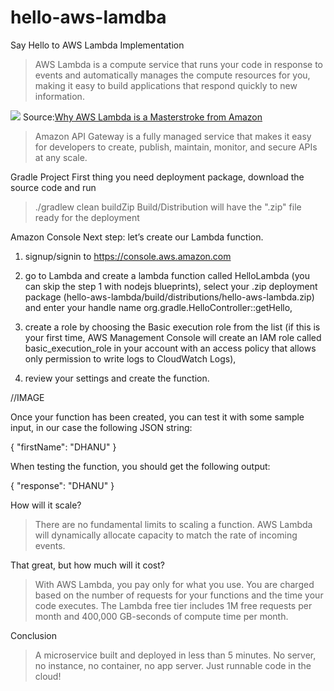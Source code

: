 # hello-aws-lamdba
Say Hello to AWS Lambda Implementation

> AWS Lambda is a compute service that runs your code in response to events and automatically manages the compute resources for you,   making it easy to build applications that respond quickly to new information.

<img src="https://cdn-images-1.medium.com/max/800/1*gyPsuG8YwZhTx6TBHvWUEw.png" />
Source:<a href="http://research.gigaom.com/2015/01/why-aws-lambda-is-a-masterstroke-from-amazon/" data-href="http://research.gigaom.com/2015/01/why-aws-lambda-is-a-masterstroke-from-amazon/" class="markup--anchor markup--figure-anchor" rel="nofollow">Why AWS Lambda is a Masterstroke from Amazon</a>

> Amazon API Gateway is a fully managed service that makes it easy for developers to create, publish, maintain, monitor, and secure APIs at any scale.

Gradle Project
First thing you need deployment package, download the source code and run
> ./gradlew clean buildZip
Build/Distribution will have the ".zip" file ready for the deployment

Amazon Console
Next step: let’s create our Lambda function.
1. signup/signin to https://console.aws.amazon.com

2. go to Lambda and create a lambda function called HelloLambda (you can skip the step 1 with nodejs blueprints),
select your .zip deployment package (hello-aws-lambda/build/distributions/hello-aws-lambda.zip) and enter your handle name org.gradle.HelloController::getHello,

3. create a role by choosing the Basic execution role from the list (if this is your first time, AWS Management Console will create an IAM role called basic_execution_role in your account with an access policy that allows only permission to write logs to CloudWatch Logs),

4. review your settings and create the function.

//IMAGE

Once your function has been created, you can test it with some sample input, in our case the following JSON string:

{
 "firstName": "DHANU"
}

When testing the function, you should get the following output:

{
  "response": "DHANU"
}

How will it scale?
> There are no fundamental limits to scaling a function. AWS Lambda will dynamically allocate capacity to match the rate of incoming events.

That great, but how much will it cost?
> With AWS Lambda, you pay only for what you use. You are charged based on the number of requests for your functions and the time your code executes. The Lambda free tier includes 1M free requests per month and 400,000 GB-seconds of compute time per month.

Conclusion
> A microservice built and deployed in less than 5 minutes.
No server, no instance, no container, no app server.
Just runnable code in the cloud!
